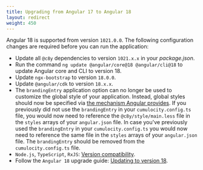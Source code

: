 ```yaml
---
title: Upgrading from Angular 17 to Angular 18  
layout: redirect
weight: 450
---
```


Angular 18 is supported from version `1021.0.0`. The following configuration changes are required before you can run the application:

- Update all `@c8y` dependencies to version `1021.x.x` in your *package.json*.
- Run the command `ng update @angular/core@18 @angular/cli@18` to update Angular core and CLI to version 18.
- Update `ngx-bootstrap` to version `18.0.0`.
- Update `@angular/cdk` to version `18.x.x`.
- The `brandingEntry` application option can no longer be used to customize the global style of your application.
  Instead, global styles should now be specified via [the mechanism Angular provides](https://angular.dev/reference/configs/workspace-config#styles-and-scripts-configuration).
  If you previously did not use the `brandingEntry` in your `cumulocity.config.ts` file, you would now need to reference the `@c8y/style/main.less` file in the `styles` arrays of your `angular.json` file.
  In case you've previously used the `brandingEntry` in your `cumulocity.config.ts` you would now need to reference the same file in the `styles` arrays of your `angular.json` file.
  The `brandingEntry` should be removed from the `cumulocity.config.ts` file.
- `Node.js`, `TypeScript`, `RxJS`: [Version compatibility](https://angular.dev/reference/versions#actively-supported-versions).
- Follow the `Angular 18` upgrade guide: [Updating to version 18](https://angular.dev/update-guide?v=17.0-18.0&l=2).

